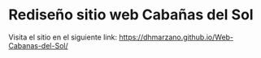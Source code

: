 # Rediseño sitio web Cabañas del Sol

Visita el sitio en el siguiente link: https://dhmarzano.github.io/Web-Cabanas-del-Sol/
